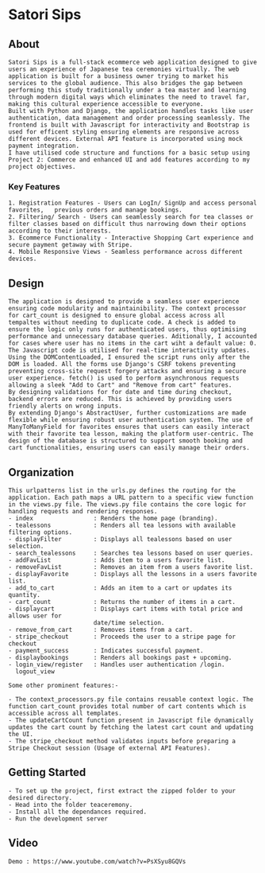 # Satori Sips

## About

    Satori Sips is a full-stack ecommerce web application designed to give users an experience of Japanese tea ceremonies virtually. The web application is built for a business owner trying to market his services to the global audience. This also bridges the gap between performing this study traditionally under a tea master and learning through modern digital ways which eliminates the need to travel far,
    making this cultural experience accessible to everyone.
    Built with Python and Django, the application handles tasks like user authentication, data management and order processing seamlessly. The frontend is built with Javascript for interactivity and Bootstrap is used for efficent styling ensuring elements are responsive across different devices. External API feature is incorporated using mock payment integration.
    I have utilised code structure and functions for a basic setup using Project 2: Commerce and enhanced UI and add features according to my project objectives.

### Key Features

    1. Registration Features - Users can LogIn/ SignUp and access personal favorites,   previous orders and manage bookings.
    2. Filtering/ Search - Users can seamlessly search for tea classes or filter classes based on difficult thus narrowing down their options according to their interests.
    3. Ecommerce Functionality - Interactive Shopping Cart experience and secure payment getaway with Stripe.
    4. Mobile Responsive Views - Seamless performance across different devices. 


## Design
    The application is designed to provide a seamless user experience ensuring code modularity and maintainibility. The context processor for cart_count is designed to ensure global access across all tempaltes without needing to duplicate code. A check is added to ensure the logic only runs for authenticated users, thus optimising performance and unnecessary database queries. Aditionally, I accounted for cases where user has no items in the cart wiht a default value: 0.
    The Javascript code is utilised for real-time interactivity updates. Using the DOMContentLoaded, I ensured the script runs only after the DOM is loaded. All the forms use Django's CSRF tokens preventing preventing cross-site request forgery attacks and ensuring a secure user experience. fetch() is used to perform asynchronous requests allowing a sleek "Add to Cart" and "Remove from cart" features.
    By designing validations for for date and time during checkout, backend errors are reduced. This is achieved by providing users friendly alerts on wrong inputs.
    By extending Django's AbstractUser, further customizations are made flexible while ensuring robust user authentication system. The use of ManyToManyField for favorites ensures that users can easily interact with their favorite tea lesson, making the platform user-centric. The design of the database is structured to support smooth booking and cart functionalities, ensuring users can easily manage their orders.


## Organization
    This urlpatterns list in the urls.py defines the routing for the application. Each path maps a URL pattern to a specific view function in the views.py file. The views.py file contains the core logic for handling requests and rendering responses.
    - index                 : Renders the home page (branding).
    - tealessons            : Renders all tea lessons with available filtering options.
    - displayFilter         : Displays all tealessons based on user selection.
    - search_tealessons     : Searches tea lessons based on user queries.
    - addFavList            : Adds item to a users favorite list.
    - removeFavList         : Removes an item from a users favorite list.
    - displayFavorite       : Displays all the lessons in a users favorite list.
    - add_to_cart           : Adds an item to a cart or updates its quantity.
    - cart_count            : Returns the number of items in a cart.
    - displaycart           : Displays cart items with total price and allows user for 
                            date/time selection.
    - remove_from_cart      : Removes items from a cart.
    - stripe_checkout       : Proceeds the user to a stripe page for checkout
    - payment_success       : Indicates successful payment.
    - displaybookings       : Renders all bookings past + upcoming.
    - login_view/register   : Handles user authentication /login.
      logout_view
    
    Some other prominent features:-

    - The context_processors.py file contains reusable context logic. The function cart_count provides total number of cart contents which is accessible across all templates.
    - The updateCartCount function present in Javascript file dynamically updates the cart count by fetching the latest cart count and updating the UI.
    - The stripe_checkout method validates inputs before preparing a Stripe Checkout session (Usage of external API Features).


## Getting Started
    - To set up the project, first extract the zipped folder to your desired directory.
    - Head into the folder teaceremony.
    - Install all the dependances required.
    - Run the development server

## Video
    Demo : https://www.youtube.com/watch?v=PsXSyu8GQVs


